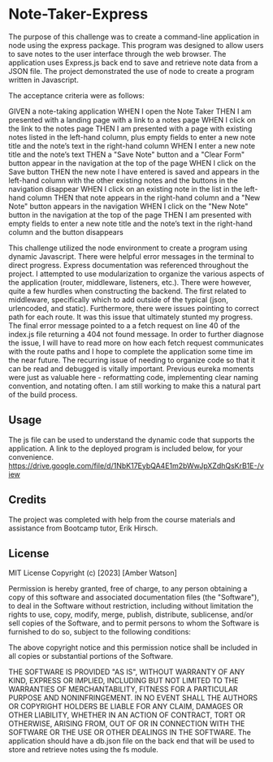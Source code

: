 # Note-Taker-Express
The purpose of this challenge was to create a command-line application in node using the express package. This program was designed to allow users to save notes to the user interface through the web browser. The application uses Express.js back end to save and retrieve note data from a JSON file. The project demonstrated the use of node to create a program written in Javascript. 

The acceptance criteria were as follows: 

GIVEN a note-taking application
WHEN I open the Note Taker
THEN I am presented with a landing page with a link to a notes page
WHEN I click on the link to the notes page
THEN I am presented with a page with existing notes listed in the left-hand column, plus empty fields to enter a new note title and the note’s text in the right-hand column
WHEN I enter a new note title and the note’s text
THEN a "Save Note" button and a "Clear Form" button appear in the navigation at the top of the page
WHEN I click on the Save button
THEN the new note I have entered is saved and appears in the left-hand column with the other existing notes and the buttons in the navigation disappear
WHEN I click on an existing note in the list in the left-hand column
THEN that note appears in the right-hand column and a "New Note" button appears in the navigation
WHEN I click on the "New Note" button in the navigation at the top of the page
THEN I am presented with empty fields to enter a new note title and the note’s text in the right-hand column and the button disappears


This challenge utilized the node environment to create a program using dynamic Javascript. There were helpful error messages in the terminal to direct progress. Express documentation was referenced throughout the project. I attempted to use modularization to organize the various aspects of the application (router, middleware, listeners, etc.). There were however, quite a few hurdles when constructing the backend. The first related to middleware, specifically which to add outside of the typical (json, urlencoded, and static). Furthermore, there were issues pointing to correct path for each route. It was this issue that ultimately stunted my progress. The final error message pointed to a a fetch request on line 40 of the index.js file returning a 404 not found message. In order to further diagnose the issue, I will have to read more on how each fetch request communicates with the route paths and I hope to complete the application some time im the near future. The recurring issue of needing to organize code so that it can be read and debugged is vitally important. Previous eureka moments were just as valuable here - reformatting code, implementing clear naming convention, and notating often.  I am still working to make this a natural part of the build process. 

## Usage

The js file can be used to understand the dynamic code that supports the application. A link to the deployed program is included below, for your convenience. 
https://drive.google.com/file/d/1NbK17EybQA4E1m2bWwJpXZdhQsKrB1E-/view

## Credits
The project was completed with help from the course materials and assistance from Bootcamp tutor, Erik Hirsch.

## License

MIT License
Copyright (c) [2023] [Amber Watson]

Permission is hereby granted, free of charge, to any person obtaining a copy of this software and associated documentation files (the "Software"), to deal in the Software without restriction, including without limitation the rights to use, copy, modify, merge, publish, distribute, sublicense, and/or sell copies of the Software, and to permit persons to whom the Software is furnished to do so, subject to the following conditions:

The above copyright notice and this permission notice shall be included in all copies or substantial portions of the Software.

THE SOFTWARE IS PROVIDED "AS IS", WITHOUT WARRANTY OF ANY KIND, EXPRESS OR IMPLIED, INCLUDING BUT NOT LIMITED TO THE WARRANTIES OF MERCHANTABILITY, FITNESS FOR A PARTICULAR PURPOSE AND NONINFRINGEMENT. IN NO EVENT SHALL THE AUTHORS OR COPYRIGHT HOLDERS BE LIABLE FOR ANY CLAIM, DAMAGES OR OTHER LIABILITY, WHETHER IN AN ACTION OF CONTRACT, TORT OR OTHERWISE, ARISING FROM, OUT OF OR IN CONNECTION WITH THE SOFTWARE OR THE USE OR OTHER DEALINGS IN THE SOFTWARE.
The application should have a db.json file on the back end that will be used to store and retrieve notes using the fs module.
